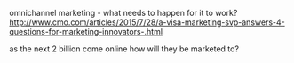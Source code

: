omnichannel marketing - what needs to happen for it to work? http://www.cmo.com/articles/2015/7/28/a-visa-marketing-svp-answers-4-questions-for-marketing-innovators-.html

as the next 2 billion come online how will they be marketed to?
